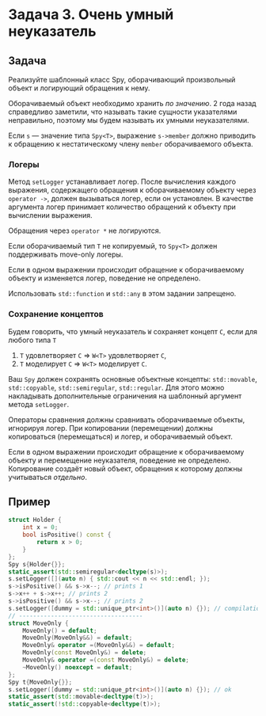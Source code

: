 Задача 3. Очень умный неуказатель
========================


## Задача

Реализуйте шаблонный класс Spy, оборачивающий произвольный объект и логирующий обращения к нему.

Оборачиваемый объект необходимо хранить *по значению*. 2 года назад справедливо заметили, что называть такие сущности указателями неправильно, поэтому мы будем называть их умными неуказателями.

Если `s` &mdash; значение типа `Spy<T>`,  выражение `s->member` должно приводить к обращению к нестатическому члену `member` оборачиваемого объекта.

### Логеры

Метод `setLogger` устанавливает логер. После вычисления каждого выражения, содержащего обращения к оборачиваемому объекту через `operator ->`, должен вызываться логер, если он установлен. В качестве аргумента логер принимает количество обращений к объекту при вычислении выражения.

Обращения через `operator *` не логируются.

Если оборачиваемый тип `T` не копируемый, то `Spy<T>` должен поддерживать move-only логеры.

Если в одном выражении происходит обращение к оборачиваемому объекту и изменяется логер, поведение не определено.

Использовать `std::function` и `std::any` в этом задании запрещено.

### Сохранение концептов

Будем говорить, что умный неуказатель `W` сохраняет концепт `C`, если для любого типа `T`

1) `T` удовлетворяет `C` &rArr; `W<T>` удовлетворяет `C`,
2) `T` моделирует `C` &rArr; `W<T>` моделирует `C`.

Ваш `Spy` должен сохранять основные объектные концепты: `std::movable`, `std::copyable`, `std::semiregular`, `std::regular`. Для этого можно накладывать дополнительные ограничения на шаблонный аргумент метода `setLogger`.

Операторы сравнения должны сравнивать оборачиваемые объекты, игнорируя логер. При копировании (перемещении) должны копироваться (перемещаться) и логер, и оборачиваемый объект.

Если в одном выражении происходит обращение к оборачиваемому объекту и перемещение неуказателя, поведение не определено. Копирование создаёт новый объект, обращения к которому должны учитываться _отдельно_.


## Пример

```c++
struct Holder {
    int x = 0;
    bool isPositive() const {
        return x > 0;
    }
};
Spy s{Holder{}};
static_assert(std::semiregular<decltype(s)>);
s.setLogger([](auto n) { std::cout << n << std::endl; });
s->isPositive() && s->x--; // prints 1
s->x++ + s->x++; // prints 2
s->isPositive() && s->x--; // prints 2
s.setLogger([dummy = std::unique_ptr<int>()](auto n) {}); // compilation error
// -----------------------------------
struct MoveOnly {
    MoveOnly() = default;
    MoveOnly(MoveOnly&&) = default;
    MoveOnly& operator =(MoveOnly&&) = default;
    MoveOnly(const MoveOnly&) = delete;
    MoveOnly& operator =(const MoveOnly&) = delete;
    ~MoveOnly() noexcept = default;
};
Spy t{MoveOnly{}};
s.setLogger([dummy = std::unique_ptr<int>()](auto n) {}); // ok
static_assert(std::movable<decltype(t)>);
static_assert(!std::copyable<decltype(t)>);
```
